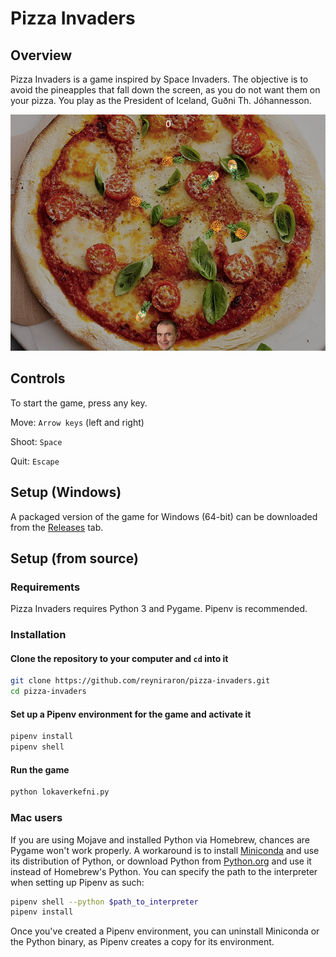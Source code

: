 # Pizza Invaders

## Overview

Pizza Invaders is a game inspired by Space Invaders. The objective is to avoid the pineapples that fall down the screen, as you do not want them on your pizza. You play as the President of Iceland, Guðni Th. Jóhannesson.

![Screen Shot of Pizza Invaders](game.png)

## Controls

To start the game, press any key.

Move: `Arrow keys` (left and right)

Shoot: `Space`

Quit: `Escape`

## Setup (Windows)

A packaged version of the game for Windows (64-bit) can be downloaded from the [Releases](https://github.com/reyniraron/pizza-invaders/releases) tab.

## Setup (from source)

### Requirements

Pizza Invaders requires Python 3 and Pygame. Pipenv is recommended.

### Installation

#### Clone the repository to your computer and `cd` into it

```bash
git clone https://github.com/reyniraron/pizza-invaders.git
cd pizza-invaders
```

#### Set up a Pipenv environment for the game and activate it

```bash
pipenv install
pipenv shell
```

#### Run the game

```bash
python lokaverkefni.py
```

### Mac users

If you are using Mojave and installed Python via Homebrew, chances are Pygame won't work properly. A workaround is to install [Miniconda](https://conda.io/en/latest/miniconda.html) and use its distribution of Python, or download Python from [Python.org](https://www.python.org/downloads/) and use it instead of Homebrew's Python. You can specify the path to the interpreter when setting up Pipenv as such:

```bash
pipenv shell --python $path_to_interpreter
pipenv install
```

Once you've created a Pipenv environment, you can uninstall Miniconda or the Python binary, as Pipenv creates a copy for its environment.
